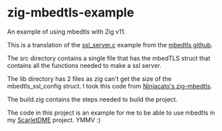# zig-mbedtls-example

An example of using mbedtls with Zig v11.

This is a translation of the [ssl_server.c]((https://github.com/Mbed-TLS/mbedtls/blob/development/programs/ssl/ssl_server.c)) example from the [mbedtls github](https://github.com/Mbed-TLS/mbedtls).

The src directory contains a single file that has the mbedTLS struct that contains all the functions needed to make a ssl server.

The lib directory has 2 files as zig can't get the size of the mbedtls_ssl_config struct. I took this code from [Ninjacato's zig-mbedtls](https://github.com/ninjacato/zig-mbedtls/tree/master).

The build.zig contains the steps needed to build the project.

The code in this project is an example for me to be able to use mbedtls in my [ScarletDME](https://github.com/Krowemoh/ScarletDME) project. YMMV :)
